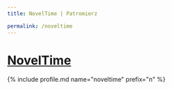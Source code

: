 ```yaml
---
title: NovelTime | Patromierz

permalink: /noveltime
---
```


# [NovelTime](https://patronite.pl/noveltime)

{% include profile.md name="noveltime" prefix="n" %}
